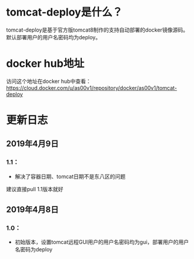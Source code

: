 # tomcat-deploy是什么？
tomcat-deploy是基于官方版tomcat8制作的支持自动部署的docker镜像源码。默认部署用户的用户名密码均为deploy。

# docker hub地址
访问这个地址在docker hub中查看：  
<https://cloud.docker.com/u/as00v1/repository/docker/as00v1/tomcat-deploy>

# 更新日志
## 2019年4月9日

### 1.1：

* 解决了容器日期、tomcat日期不是东八区的问题  

建议直接pull 1.1版本就好

## 2019年4月8日
### 1.0：

* 初始版本，设置tomcat远程GUI用户的用户名密码均为gui，部署用户的用户名密码为deploy